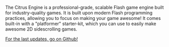 The Citrus Engine is a professional-grade, scalable Flash game engine built for industry-quality games. It is built upon modern Flash programming practices, allowing you to focus on making your game awesome! It comes built-in with a "platformer" starter-kit, which you can use to easily make awesome 2D sidescrolling games.

[For the last updates, go on Github!](https://github.com/alamboley/Citrus-Engine)